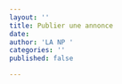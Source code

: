 ```yaml
---
layout: ''
title: Publier une annonce
date: 
author: 'LA NP '
categories: ''
published: false

---
```

